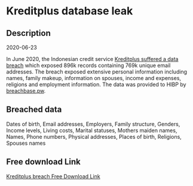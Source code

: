 # Kreditplus database leak

## Description

2020-06-23

In June 2020, the Indonesian credit service <a href="https://nakedsecurity.sophos.com/2020/07/02/133m-records-for-sale-as-fruits-of-data-breach-spree-keep-raining-down/" target="_blank" rel="noopener">Kreditplus suffered a data breach</a> which exposed 896k records containing 769k unique email addresses. The breach exposed extensive personal information including names, family makeup, information on spouses, income and expenses, religions and employment information. The data was provided to HIBP by <a href="https://breachbase.pw/" target="_blank" rel="noopener">breachbase.pw</a>.

## Breached data

Dates of birth, Email addresses, Employers, Family structure, Genders, Income levels, Living costs, Marital statuses, Mothers maiden names, Names, Phone numbers, Physical addresses, Places of birth, Religions, Spouses names

## Free download Link

[Kreditplus breach Free Download Link](https://tinyurl.com/2b2k277t)